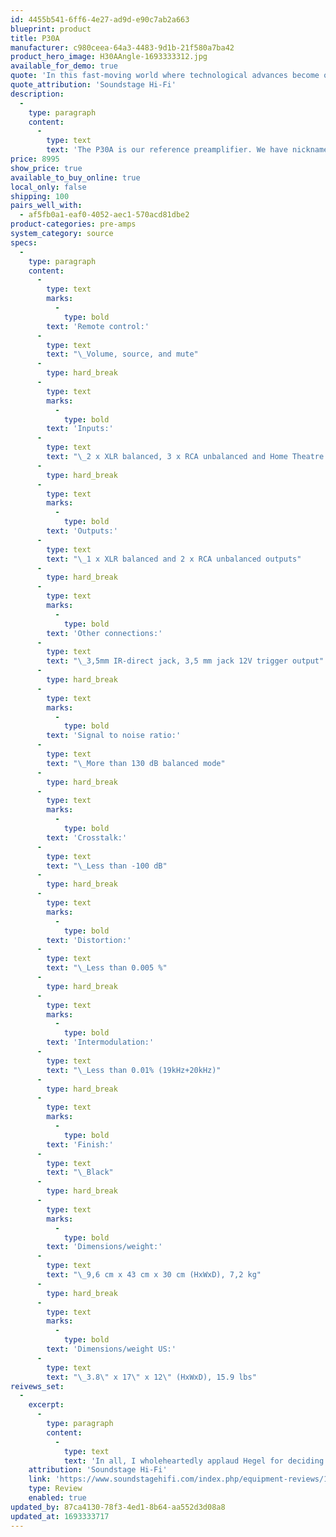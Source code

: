```yaml
---
id: 4455b541-6ff6-4e27-ad9d-e90c7ab2a663
blueprint: product
title: P30A
manufacturer: c980ceea-64a3-4483-9d1b-21f580a7ba42
product_hero_image: H30AAngle-1693333312.jpg
available_for_demo: true
quote: 'In this fast-moving world where technological advances become obsolete not long after they’re introduced, it’s uncommonly refreshing to see a company that’s technologically savvy enough to build a product that I predict will be as relevant 30 years from now as it is today.'
quote_attribution: 'Soundstage Hi-Fi'
description:
  -
    type: paragraph
    content:
      -
        type: text
        text: 'The P30A is our reference preamplifier. We have nicknamed it The Conductor because its job is to control the power amplifier with a signal that is as true to the music as possible. In our view, the preamplifier is the most critical component in a great sounding system, and it is also the hardest to get right. The very low amplitude signals coming from the source are easily corrupted, so in-depth technical know-how and clever engineering are needed to make sure the signal stays the same all the way through the preamplifier. With the P30A we have deployed all our skills in doing just that.'
price: 8995
show_price: true
available_to_buy_online: true
local_only: false
shipping: 100
pairs_well_with:
  - af5fb0a1-eaf0-4052-aec1-570acd81dbe2
product-categories: pre-amps
system_category: source
specs:
  -
    type: paragraph
    content:
      -
        type: text
        marks:
          -
            type: bold
        text: 'Remote control:'
      -
        type: text
        text: "\_Volume, source, and mute"
      -
        type: hard_break
      -
        type: text
        marks:
          -
            type: bold
        text: 'Inputs:'
      -
        type: text
        text: "\_2 x XLR balanced, 3 x RCA unbalanced and Home Theatre inputs"
      -
        type: hard_break
      -
        type: text
        marks:
          -
            type: bold
        text: 'Outputs:'
      -
        type: text
        text: "\_1 x XLR balanced and 2 x RCA unbalanced outputs"
      -
        type: hard_break
      -
        type: text
        marks:
          -
            type: bold
        text: 'Other connections:'
      -
        type: text
        text: "\_3,5mm IR-direct jack, 3,5 mm jack 12V trigger output"
      -
        type: hard_break
      -
        type: text
        marks:
          -
            type: bold
        text: 'Signal to noise ratio:'
      -
        type: text
        text: "\_More than 130 dB balanced mode"
      -
        type: hard_break
      -
        type: text
        marks:
          -
            type: bold
        text: 'Crosstalk:'
      -
        type: text
        text: "\_Less than -100 dB"
      -
        type: hard_break
      -
        type: text
        marks:
          -
            type: bold
        text: 'Distortion:'
      -
        type: text
        text: "\_Less than 0.005 %"
      -
        type: hard_break
      -
        type: text
        marks:
          -
            type: bold
        text: 'Intermodulation:'
      -
        type: text
        text: "\_Less than 0.01% (19kHz+20kHz)"
      -
        type: hard_break
      -
        type: text
        marks:
          -
            type: bold
        text: 'Finish:'
      -
        type: text
        text: "\_Black"
      -
        type: hard_break
      -
        type: text
        marks:
          -
            type: bold
        text: 'Dimensions/weight:'
      -
        type: text
        text: "\_9,6 cm x 43 cm x 30 cm (HxWxD), 7,2 kg"
      -
        type: hard_break
      -
        type: text
        marks:
          -
            type: bold
        text: 'Dimensions/weight US:'
      -
        type: text
        text: "\_3.8\" x 17\" x 12\" (HxWxD), 15.9 lbs"
reivews_set:
  -
    excerpt:
      -
        type: paragraph
        content:
          -
            type: text
            text: 'In all, I wholeheartedly applaud Hegel for deciding to build the P30A preamplifier. In this fast-moving world where technological advances become obsolete not long after they’re introduced, it’s uncommonly refreshing to see a company that’s technologically savvy enough to build a product that I predict will be as relevant 30 years from now as it is today.'
    attribution: 'Soundstage Hi-Fi'
    link: 'https://www.soundstagehifi.com/index.php/equipment-reviews/1750-hegel-music-systems-p30a-preamplifier'
    type: Review
    enabled: true
updated_by: 87ca4130-78f3-4ed1-8b64-aa552d3d08a8
updated_at: 1693333717
---
```

